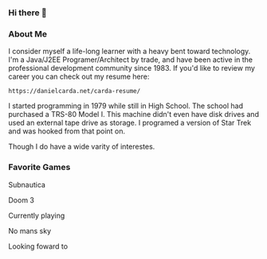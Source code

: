 ### Hi there 👋


### About Me

I consider myself a life-long learner with a heavy bent toward technology.  I'm a Java/J2EE Programer/Architect by trade, and have been active in the professional development community since 1983.  If you'd like to review my career you can check out my resume here:

    https://danielcarda.net/carda-resume/
    
I started programming in 1979 while still in High School.  The school had purchased a TRS-80 Model I.  This machine didn't even have disk drives and used an external tape drive as storage.  I programed a version of Star Trek and was hooked from that point on.

Though I do have a wide varity of interestes.  


### Favorite Games

Subnautica

Doom 3

Currently playing

No mans sky

Looking foward to

<!--
**dcarda/dcarda** is a ✨ _special_ ✨ repository because its `README.md` (this file) appears on your GitHub profile.

Here are some ideas to get you started:

- 🔭 I’m currently working on ...
- 🌱 I’m currently learning ...
- 👯 I’m looking to collaborate on ...
- 🤔 I’m looking for help with ...
- 💬 Ask me about ...
- 📫 How to reach me: ...
- 😄 Pronouns: ...
- ⚡ Fun fact: ...
-->
